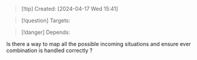 
>[!tip] Created: [2024-04-17 Wed 15:41]

>[!question] Targets: 

>[!danger] Depends: 

Is there a way to map all the possible incoming situations and ensure ever combination is handled correctly ?

